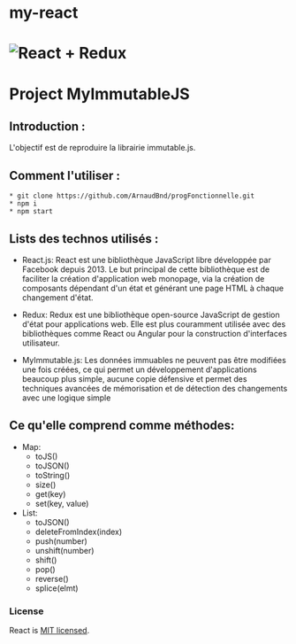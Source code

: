 # my-react

# ![React + Redux](https://encrypted-tbn0.gstatic.com/images?q=tbn:ANd9GcQIoZQZyVFw8wjwW1GeysQQpUD3M8h9WGob05tj75Ev9N7rKMCS)

# Project MyImmutableJS

## Introduction :

L'objectif est de reproduire la librairie immutable.js.


## Comment l'utiliser :
```console
* git clone https://github.com/ArnaudBnd/progFonctionnelle.git
* npm i
* npm start
```
## Lists des technos utilisés :
* React.js:
	React est une bibliothèque JavaScript libre développée par Facebook depuis 2013. Le but principal de cette bibliothèque est de faciliter la création d'application web monopage, via la création de composants dépendant d'un état et générant une page HTML à chaque changement d'état. 

* Redux:
	Redux est une bibliothèque open-source JavaScript de gestion d'état pour applications web. Elle est plus couramment utilisée avec des bibliothèques comme React ou Angular pour la construction d'interfaces utilisateur.

* MyImmutable.js:
	Les données immuables ne peuvent pas être modifiées une fois créées, ce qui permet un développement d'applications beaucoup plus simple, aucune copie défensive et permet des techniques avancées de mémorisation et de détection des changements avec une logique simple

## Ce qu'elle comprend comme méthodes:

* Map:
	- toJS()
	- toJSON()
	- toString()
	- size()
	- get(key)
	- set(key, value)
* List: 
	- toJSON()
	- deleteFromIndex(index)
	- push(number)
	- unshift(number)
	- shift()
	- pop()
	- reverse()
	- splice(elmt)


### License

React is [MIT licensed](./LICENSE).